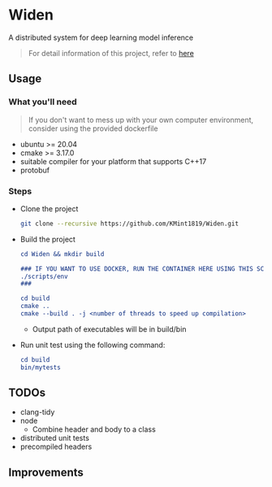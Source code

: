 # Widen
A distributed system for deep learning model inference

> For detail information of this project, refer to [here](docs/)


## Usage
### What you'll need
> If you don't want to mess up with your own computer environment, consider using the provided dockerfile
- ubuntu >= 20.04
- cmake >= 3.17.0
- suitable compiler for your platform that supports C++17
- protobuf

### Steps 
- Clone the project
    ```bash
    git clone --recursive https://github.com/KMint1819/Widen.git
    ```

- Build the project
    ```cmake
    cd Widen && mkdir build

    ### IF YOU WANT TO USE DOCKER, RUN THE CONTAINER HERE USING THIS SCRIPT:
    ./scripts/env
    ### 

    cd build
    cmake ..
    cmake --build . -j <number of threads to speed up compilation>
    ```
    - Output path of executables will be in build/bin
 
- Run unit test using the following command:
    ```cmake
    cd build
    bin/mytests
    ```

## TODOs
- clang-tidy
- node
    - Combine header and body to a class
- distributed unit tests
- precompiled headers

## Improvements
